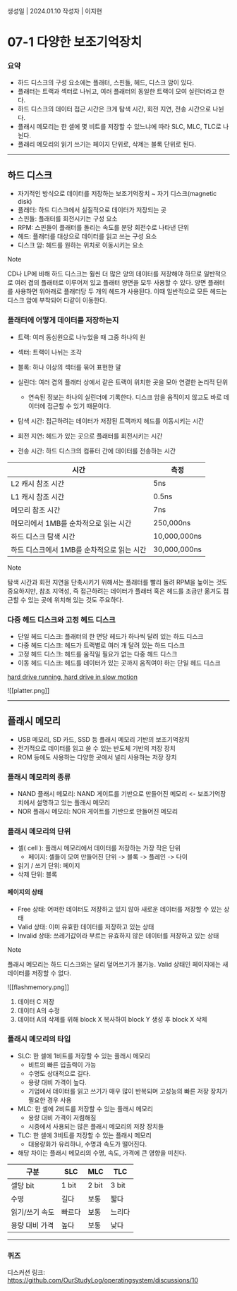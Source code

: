 생성일 | 2024.01.10
작성자 | 이지현
# 07-1 다양한 보조기억장치

### 요약
- 하드 디스크의 구성 요소에는 플래터, 스핀들, 헤드, 디스크 암이 있다.
- 플래터는 트랙과 섹터로 나뉘고, 여러 플래터의 동일한 트랙이 모여 실린더라고 한다.
- 하드 디스크의 데이터 접근 시간은 크게 탐색 시간, 회전 지연, 전송 시간으로 나뉜다.
- 플래시 메모리는 한 셀에 몇 비트를 저장할 수 있느냐에 따라 SLC, MLC, TLC로 나뉜다.
- 플래리 메모리의 읽기 쓰기는 페이지 단위로, 삭제는 블록 단위로 된다.


---
## 하드 디스크

- 자기적인 방식으로 데이터를 저장하는 보조기억장치 ~ 자기 디스크(magnetic disk)
- 플래터: 하드 디스크에서 실질적으로 데이터가 저장되는 곳
- 스핀들: 플래터를 회전시키는 구성 요소
- RPM: 스핀들이 플래터를 돌리는 속도를 분당 회전수로 나타낸 단위
- 헤드: 플래터를 대상으로 데이터를 읽고 쓰는 구성 요소
- 디스크 암: 헤드를 원하는 위치로 이동시키는 요소

> [!NOTE]
> CD나 LP에 비해 하드 디스크는 훨씬 더 많은 양의 데이터를 저장해야 하므로 일반적으로 여러 겹의 플래터로 이루어져 있고 플래터 양면을 모두 사용할 수 있다. 양면 플래터를 사용하면 위아래로 플래터당 두 개의 헤드가 사용된다. 이때 일반적으로 모든 헤드는 디스크 암에 부착되어 다같이 이동한다.

### 플래터에 어떻게 데이터를 저장하는지
- 트랙: 여러 동심원으로 나누었을 때 그중 하나의 원
- 섹터: 트랙이 나뉘는 조각
- 블록: 하나 이상의 섹터를 묶어 표현한 말
- 실린더: 여러 겹의 플래터 상에서 같은 트랙이 위치한 곳을 모아 연결한 논리적 단위
	- 연속된 정보는 하나의 실린더에 기록한다. 디스크 암을 움직이지 않고도 바로 데이터에 접근할 수 있기 때문이다.


- 탐색 시간: 접근하려는 데이터가 저장된 트랙까지 헤드를 이동시키는 시간
- 회전 지연: 헤드가 있는 곳으로 플래터를 회전시키는 시간
- 전송 시간: 하드 디스크의 컴퓨터 간에 데이터를 전송하는 시간

| 시간 | 측정 |
| ---- | ---- |
| L2 캐시 참조 시간 | 5ns |
| L1 캐시 참조 시간 | 0.5ns |
| 메모리 참조 시간 | 7ns |
| 메모리에서 1MB를 순차적으로 읽는 시간 | 250,000ns |
| 하드 디스크 탐색 시간 | 10,000,000ns |
| 하드 디스크에서 1MB를 순차적으로 읽는 시간 | 30,000,000ns |

> [!NOTE]
> 탐색 시간과 회전 지연을 단축시키기 위해서는 플래터를 빨리 돌려 RPM을 높이는 것도 중요하지만, 참조 지역성, 즉 접근하려는 데이터가 플래터 혹은 헤드를 조금만 옮겨도 접근할 수 있는 곳에 위치해 있는 것도 주요하다.

### 다중 헤드 디스크와 고정 헤드 디스크
- 단일 헤드 디스크: 플래터의 한 면당 헤드가 하나씩 달려 있는 하드 디스크
- 다중 헤드 디스크: 헤드가 트랙별로 여러 개 달려 있는 하드 디스크
- 고정 헤드 디스크: 헤드를 움직일 필요가 없는 다중 헤드 디스크
- 이동 헤드 디스크: 헤드를 데이터가 있는 곳까지 움직여야 하는 단일 헤드 디스크

[hard drive running, hard drive in slow motion](https://youtu.be/3owqvmMf6No?feature=shared&t=37)

![[platter.png]]

---

## 플래시 메모리

- USB 메모리, SD 카드, SSD 등 플래시 메모리 기반의 보조기억장치
- 전기적으로 데이터를 읽고 쓸 수 있는 반도체 기반의 저장 장치
- ROM 등에도 사용하는 다양한 곳에서 널리 사용하는 저장 장치

### 플래시 메모리의 종류
- NAND 플래시 메모리: NAND 게이트를 기반으로 만들어진 메모리 <- 보조기억장치에서 설명하고 있는 플래시 메모리
- NOR 플래시 메모리: NOR 게이트를 기반으로 만들어진 메모리

### 플래시 메모리의 단위

- 셀( cell ): 플래시 메모리에서 데이터를 저장하는 가장 작은 단위
	- 페이지: 셀들이 모여 만들어진 단위 -> 블록 -> 플레인 -> 다이
- 읽기 / 쓰기 단위: 페이지
- 삭제 단위: 블록

#### 페이지의 상태

- Free 상태: 어떠한 데이터도 저장하고 있지 않아 새로운 데이터를 저장할 수 있는 상태
- Valid 상태: 이미 유효한 데이터를 저장하고 있는 상태
- Invalid 상태: 쓰레기값이라 부르는 유효하지 않은 데이터를 저장하고 있는 상태

> [!NOTE] 
> 플래시 메모리는 하드 디스크와는 달리 덮어쓰기가 불가능. Valid 상태인 페이지에는 새 데이터를 저장할 수 없다.

![[flashmemory.png]]

1. 데이터 C 저장
2. 데이터 A의 수정
3. 데이터 A의 삭제를 위해 block X 복사하여 block Y 생성 후 block X 삭제
### 플래시 메모리의 타입

- SLC: 한 셀에 1비트를 저장할 수 있는 플래시 메모리
	- 비트의 빠른 입출력이 가능
	- 수명도 상대적으로 길다.
	- 용량 대비 가격이 높다.
	- 기업에서 데이터를 읽고 쓰기가 매우 많이 반복되며 고성능의 빠른 저장 장치가 필요한 경우 사용
- MLC: 한 셀에 2비트를 저장할 수 있는 플래시 메모리
	- 용량 대비 가격이 저렴해짐
	- 시중에서 사용되는 많은 플래시 메모리의 저장 장치들
- TLC: 한 셀에 3비트를 저장할 수 있는 플래시 메모리
	- 대용량화가 유리하나, 수명과 속도가 떨어진다.
- 해당 차이는 플래시 메모리의 수명, 속도, 가격에 큰 영향을 미친다.

| 구분 | SLC | MLC | TLC |
| ---- | ---- | ---- | ---- |
| 셀당 bit | 1 bit | 2 bit | 3 bit |
| 수명 | 길다 | 보통 | 짧다 |
| 읽기/쓰기 속도 | 빠르다 | 보통 | 느리다 |
| 용량 대비 가격 | 높다 | 보통 | 낮다 |



----
### 퀴즈

디스커션 링크: https://github.com/OurStudyLog/operatingsystem/discussions/10

